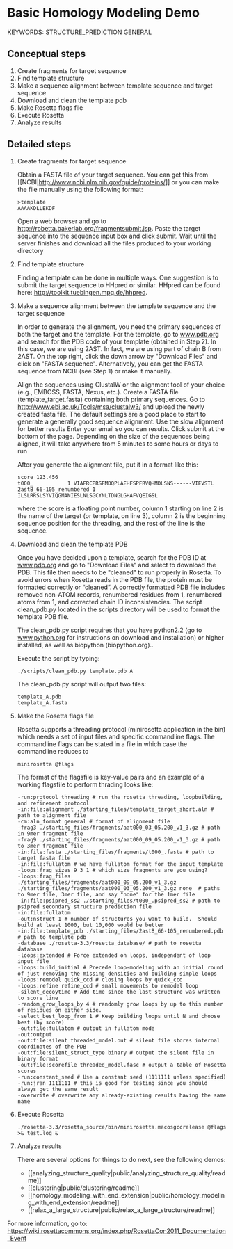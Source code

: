 Basic Homology Modeling Demo
============================

KEYWORDS: STRUCTURE_PREDICTION GENERAL

Conceptual steps
----------------

1. Create fragments for target sequence
2. Find template structure
3. Make a sequence alignment between template sequence and target sequence
4. Download and clean the template pdb
5. Make Rosetta flags file
6. Execute Rosetta
7. Analyze results

Detailed steps
--------------

1.  Create fragments for target sequence

    Obtain a FASTA file of your target sequence. You can get this from 
    [[NCBI|http://www.ncbi.nlm.nih.gov/guide/proteins/]] or you can make the 
    file manually using the following format:

        >template
        AAAAKDLLEKDF

    Open a web browser and go to 
    http://robetta.bakerlab.org/fragmentsubmit.jsp. Paste the target sequence 
    into the sequence input box and click submit. Wait until the server 
    finishes and download all the files produced to your working directory

2.  Find template structure

    Finding a template can be done in multiple ways. One suggestion is to 
    submit the target sequence to HHpred or similar. HHpred can be found here: 
    http://toolkit.tuebingen.mpg.de/hhpred.

3.  Make a sequence alignment between the template sequence and the target 
    sequence

    In order to generate the alignment, you need the primary sequences of both 
    the target and the template. For the template, go to www.pdb.org and search 
    for the PDB code of your template (obtained in Step 2). In this case, we 
    are using 2AST.  In fact, we are using part of chain B from 2AST. On the 
    top right, click the down arrow by "Download Files" and click on "FASTA 
    sequence". Alternatively, you can get the FASTA sequence from NCBI (see 
    Step 1) or make it manually.

    Align the sequences using ClustalW  or the alignment tool of your choice 
    (e.g., EMBOSS, FASTA, Nexus, etc.). Create a FASTA file 
    (template_target.fasta) containing both primary sequences. Go to 
    http://www.ebi.ac.uk/Tools/msa/clustalw3/ and upload the newly created 
    fasta file. The default settings are a good place to start to generate a 
    generally good sequence alignment.  Use the slow alignment for better 
    results Enter your email so you can results. Click submit at the bottom of 
    the page. Depending on the size of the sequences being aligned, it will 
    take anywhere from 5 minutes to some hours or days to run

    After you generate the alignment file, put it in a format like this:

        score 123.456
        t000_			1 VIAFRCPRSFMDQPLAEHFSPFRVQHMDLSNS------VIEVSTL
        2astB_66-105_renumbered	1 ILSLRRSLSYVIQGMANIESLNLSGCYNLTDNGLGHAFVQEIGSL

    where the score is a floating point number, column 1 starting on line 2 is 
    the name of the target (or template, on line 3), column 2 is the beginning 
    sequence position for the threading, and the rest of the line is the 
    sequence.

4.  Download and clean the template PDB

    Once you have decided upon a template, search for the PDB ID at www.pdb.org 
    and go to "Download Files" and select to download the PDB.  This file then 
    needs to be "cleaned" to run properly in Rosetta. To avoid errors when 
    Rosetta reads in the PDB file, the protein must be formatted correctly or 
    “cleaned”. A correctly formatted PDB file includes removed non-ATOM 
    records, renumbered residues from 1, renumbered atoms from 1, and corrected 
    chain ID inconsistencies. The script clean_pdb.py located in the scripts 
    directory will be used to format the template PDB file.

    The clean_pdb.py script requires that you have python2.2 (go to 
    www.python.org for instructions on download and installation) or higher 
    installed, as well as biopython (biopython.org)..  

    Execute the script by typing:

        ./scripts/clean_pdb.py template.pdb A

    The clean_pdb.py script will output two files:

        template_A.pdb
        template_A.fasta

5.  Make the Rosetta flags file

    Rosetta supports a threading protocol (minirosetta application in the bin) 
    which needs a set of input files and specific commandline flags. The 
    commandline flags can be stated in a file in which case the commandline 
    reduces to 

        minirosetta @flags

    The format of the flagsfile is key-value pairs and an example of a working 
    flagsfile to perform thrading looks like:

        -run:protocol threading # run the rosetta threading, loopbuilding, and refinement protocol
        -in:file:alignment ./starting_files/template_target_short.aln # path to alignment file
        -cm:aln_format general # format of alignment file
        -frag3 ./starting_files/fragments/aat000_03_05.200_v1_3.gz # path in 9mer fragment file
        -frag9 ./starting_files/fragments/aat000_09_05.200_v1_3.gz # path to 3mer fragment file
        -in:file:fasta ./starting_files/fragments/t000_.fasta # path to target fasta file
        -in:file:fullatom # we have fullatom format for the input template
        -loops:frag_sizes 9 3 1 # which size fragments are you using?
        -loops:frag_files ./starting_files/fragments/aat000_09_05.200_v1_3.gz ./starting_files/fragments/aat000_03_05.200_v1_3.gz none  # paths to 9mer file, 3mer file, and say "none" for the 1mer file
        -in:file:psipred_ss2 ./starting_files/t000_.psipred_ss2 # path to psipred secondary structure prediction file
        -in:file:fullatom
        -out:nstruct 1 # number of structures you want to build.  Should build at least 1000, but 10,000 would be better
        -in:file:template_pdb ./starting_files/2astB_66-105_renumbered.pdb # path to template pdb
        -database ./rosetta-3.3/rosetta_database/ # path to rosetta database
        -loops:extended # Force extended on loops, independent of loop input file
        -loops:build_initial # Precede loop-modeling with an initial round of just removing the missing densities and building simple loops
        -loops:remodel quick_ccd # closing loops by quick_ccd
        -loops:refine refine_ccd # small movements to remodel loop
        -silent_decoytime # Add time since the last structure was written to score line
        -random_grow_loops_by 4 # randomly grow loops by up to this number of residues on either side.
        -select_best_loop_from 1 # Keep building loops until N and choose best (by score)
        -out:file:fullatom # output in fullatom mode
        -out:output
        -out:file:silent threaded_model.out # silent file stores internal coordinates of the PDB
        -out:file:silent_struct_type binary # output the silent file in binary format
        -out:file:scorefile threaded_model.fasc # output a table of Rosetta scores
        -run:constant_seed # Use a constant seed (1111111 unless specified)
        -run:jran 1111111 # this is good for testing since you should always get the same result
        -overwrite # overwrite any already-existing results having the same name

6.  Execute Rosetta

        ./rosetta-3.3/rosetta_source/bin/minirosetta.macosgccrelease @flags >& test.log &

7.  Analyze results

    There are several options for things to do next, see the following demos:

    * [[analyzing_structure_quality|public/analyzing_structure_quality/readme]]
    * [[clustering|public/clustering/readme]]
    * [[homology_modeling_with_end_extension|public/homology_modeling_with_end_extension/readme]]
    * [[relax_a_large_structure|public/relax_a_large_structure/readme]]

For more information, go to:  
https://wiki.rosettacommons.org/index.php/RosettaCon2011_Documentation_Event
